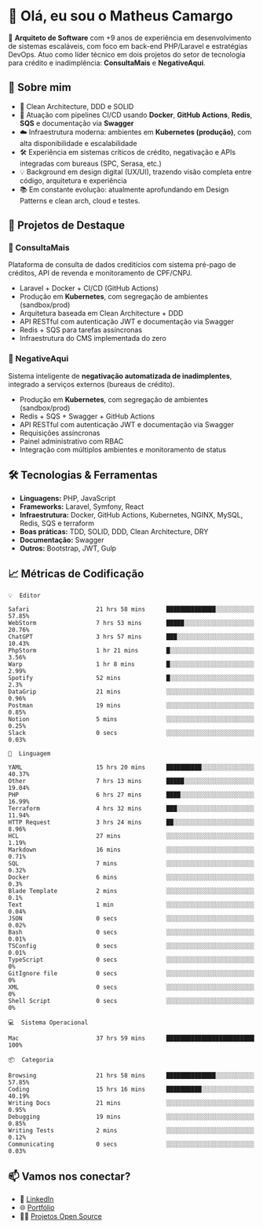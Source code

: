 # 👋 Olá, eu sou o Matheus Camargo

🎯 **Arquiteto de Software** com +9 anos de experiência em desenvolvimento de sistemas escaláveis, com foco em back-end PHP/Laravel e estratégias DevOps. Atuo como líder técnico em dois projetos do setor de tecnologia para crédito e inadimplência: **ConsultaMais** e **NegativeAqui**.

## 🧠 Sobre mim

- 🚀 Clean Architecture, DDD e SOLID
- 🔁 Atuação com pipelines CI/CD usando **Docker**, **GitHub Actions**, **Redis**, **SQS** e documentação via **Swagger**
- ☁️ Infraestrutura moderna: ambientes em **Kubernetes (produção)**, com alta disponibilidade e escalabilidade
- 🛠️ Experiência em sistemas críticos de crédito, negativação e APIs integradas com bureaus (SPC, Serasa, etc.)
- 💡 Background em design digital (UX/UI), trazendo visão completa entre código, arquitetura e experiência
- 📚 Em constante evolução: atualmente aprofundando em Design Patterns e clean arch, cloud e testes.

## 🚧 Projetos de Destaque

### 🔹 ConsultaMais
Plataforma de consulta de dados creditícios com sistema pré-pago de créditos, API de revenda e monitoramento de CPF/CNPJ.

- Laravel + Docker + CI/CD (GitHub Actions)
- Produção em **Kubernetes**, com segregação de ambientes (sandbox/prod)
- Arquitetura baseada em Clean Architecture + DDD
- API RESTful com autenticação JWT e documentação via Swagger
- Redis + SQS para tarefas assíncronas
- Infraestrutura do CMS implementada do zero

### 🔹 NegativeAqui
Sistema inteligente de **negativação automatizada de inadimplentes**, integrado a serviços externos (bureaus de crédito).

- Produção em **Kubernetes**, com segregação de ambientes (sandbox/prod)
- Redis + SQS + Swagger + GitHub Actions
- API RESTful com autenticação JWT e documentação via Swagger
- Requisições assíncronas
- Painel administrativo com RBAC
- Integração com múltiplos ambientes e monitoramento de status

## 🛠️ Tecnologias & Ferramentas

- **Linguagens:** PHP, JavaScript
- **Frameworks:** Laravel, Symfony, React
- **Infraestrutura:** Docker, GitHub Actions, Kubernetes, NGINX, MySQL, Redis, SQS e terraform
- **Boas práticas:** TDD, SOLID, DDD, Clean Architecture, DRY
- **Documentação:** Swagger
- **Outros:** Bootstrap, JWT, Gulp

## 📈 Métricas de Codificação

```text
💡  Editor

Safari                   21 hrs 58 mins      ██████████████░░░░░░░░░░░     57.85%
WebStorm                 7 hrs 53 mins       █████░░░░░░░░░░░░░░░░░░░░     20.76%
ChatGPT                  3 hrs 57 mins       ███░░░░░░░░░░░░░░░░░░░░░░     10.43%
PhpStorm                 1 hr 21 mins        █░░░░░░░░░░░░░░░░░░░░░░░░      3.56%
Warp                     1 hr 8 mins         █░░░░░░░░░░░░░░░░░░░░░░░░      2.99%
Spotify                  52 mins             █░░░░░░░░░░░░░░░░░░░░░░░░       2.3%
DataGrip                 21 mins             ░░░░░░░░░░░░░░░░░░░░░░░░░      0.96%
Postman                  19 mins             ░░░░░░░░░░░░░░░░░░░░░░░░░      0.85%
Notion                   5 mins              ░░░░░░░░░░░░░░░░░░░░░░░░░      0.25%
Slack                    0 secs              ░░░░░░░░░░░░░░░░░░░░░░░░░      0.03%
```
```text
💬  Linguagem

YAML                     15 hrs 20 mins      ██████████░░░░░░░░░░░░░░░     40.37%
Other                    7 hrs 13 mins       █████░░░░░░░░░░░░░░░░░░░░     19.04%
PHP                      6 hrs 27 mins       ████░░░░░░░░░░░░░░░░░░░░░     16.99%
Terraform                4 hrs 32 mins       ███░░░░░░░░░░░░░░░░░░░░░░     11.94%
HTTP Request             3 hrs 24 mins       ██░░░░░░░░░░░░░░░░░░░░░░░      8.96%
HCL                      27 mins             ░░░░░░░░░░░░░░░░░░░░░░░░░      1.19%
Markdown                 16 mins             ░░░░░░░░░░░░░░░░░░░░░░░░░      0.71%
SQL                      7 mins              ░░░░░░░░░░░░░░░░░░░░░░░░░      0.32%
Docker                   6 mins              ░░░░░░░░░░░░░░░░░░░░░░░░░       0.3%
Blade Template           2 mins              ░░░░░░░░░░░░░░░░░░░░░░░░░       0.1%
Text                     1 min               ░░░░░░░░░░░░░░░░░░░░░░░░░      0.04%
JSON                     0 secs              ░░░░░░░░░░░░░░░░░░░░░░░░░      0.02%
Bash                     0 secs              ░░░░░░░░░░░░░░░░░░░░░░░░░      0.01%
TSConfig                 0 secs              ░░░░░░░░░░░░░░░░░░░░░░░░░      0.01%
TypeScript               0 secs              ░░░░░░░░░░░░░░░░░░░░░░░░░         0%
GitIgnore file           0 secs              ░░░░░░░░░░░░░░░░░░░░░░░░░         0%
XML                      0 secs              ░░░░░░░░░░░░░░░░░░░░░░░░░         0%
Shell Script             0 secs              ░░░░░░░░░░░░░░░░░░░░░░░░░         0%
```
```text
💻  Sistema Operacional

Mac                      37 hrs 59 mins      █████████████████████████       100%
```
```text
📦  Categoria

Browsing                 21 hrs 58 mins      ██████████████░░░░░░░░░░░     57.85%
Coding                   15 hrs 16 mins      ██████████░░░░░░░░░░░░░░░     40.19%
Writing Docs             21 mins             ░░░░░░░░░░░░░░░░░░░░░░░░░      0.95%
Debugging                19 mins             ░░░░░░░░░░░░░░░░░░░░░░░░░      0.85%
Writing Tests            2 mins              ░░░░░░░░░░░░░░░░░░░░░░░░░      0.12%
Communicating            0 secs              ░░░░░░░░░░░░░░░░░░░░░░░░░      0.03%
```

## 📫 Vamos nos conectar?

- 💼 [LinkedIn](https://www.linkedin.com/in/matheuscamargoxavier)
- 🌐 [Portfólio](https://matheuscamargo.co)
- 🧑‍💻 [Projetos Open Source](https://github.com/bymatheus)
